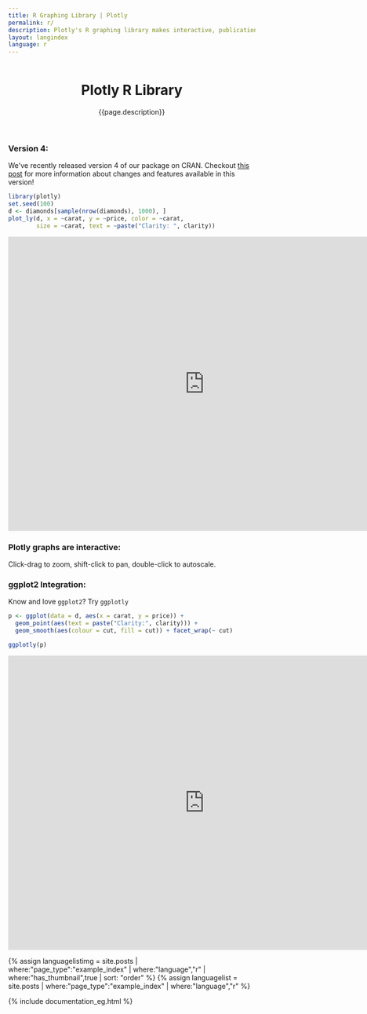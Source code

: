 ```yaml
---
title: R Graphing Library | Plotly
permalink: r/
description: Plotly's R graphing library makes interactive, publication-quality graphs online. Examples of how to make line plots, scatter plots, area charts, bar charts, error bars, box plots, histograms, heatmaps, subplots, multiple-axes, polar charts and bubble charts.
layout: langindex
language: r
---
```


<header class="--welcome">
  <div class="--welcome-body">
    <!--div.--wrap-inner-->
    <div class="--title">
      <div class="--category-img"><img src="https://plot.ly/gh-pages/documentation/static/images/r-small.png" alt=""></div>
      <div class="--body">
        <h1>Plotly R Library</h1>
        <p>{{page.description}}</consectetur>
        </p>
      </div>
    </div>
  </div>
</header>

### Version 4:
We've recently released version 4 of our package on CRAN. Checkout [this post](http://moderndata.plot.ly/upgrading-to-plotly-4-0-and-above/) for more information about changes and features available in this version!

```r
library(plotly)
set.seed(100)
d <- diamonds[sample(nrow(diamonds), 1000), ]
plot_ly(d, x = ~carat, y = ~price, color = ~carat,
        size = ~carat, text = ~paste("Clarity: ", clarity))
```

<iframe src="https://plot.ly/~RPlotBot/3260.embed" width="800" height="600" id="igraph" scrolling="no" seamless="seamless" frameBorder="0"> </iframe>

### Plotly graphs are interactive:
Click-drag to zoom, shift-click to pan, double-click to autoscale.

### ggplot2 Integration:
Know and love `ggplot2`? Try `ggplotly`

```r
p <- ggplot(data = d, aes(x = carat, y = price)) +
  geom_point(aes(text = paste("Clarity:", clarity))) +
  geom_smooth(aes(colour = cut, fill = cut)) + facet_wrap(~ cut)

ggplotly(p)
```

<iframe src="https://plot.ly/~RPlotBot/3262.embed" width="800" height="600" id="igraph" scrolling="no" seamless="seamless" frameBorder="0"> </iframe>

{% assign languagelistimg = site.posts | where:"page_type":"example_index" | where:"language","r"  | where:"has_thumbnail",true | sort: "order"  %}
{% assign languagelist = site.posts | where:"page_type":"example_index" | where:"language","r" %}

{% include documentation_eg.html %}


